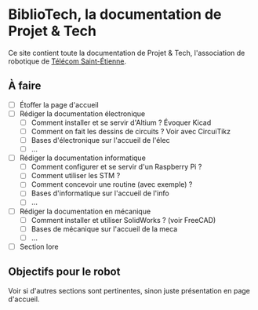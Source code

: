 # BiblioTech, la documentation de Projet & Tech

Ce site contient toute la documentation de Projet & Tech, l'association de robotique de [Télécom Saint-Étienne](https://www.telecom-st-etienne.fr/).

<script type="text/tikz">
\begin{tikzpicture}
    \draw (0,0) circle 1cm;
\end{tikzpicture}
</script>


## À faire

- [ ] Étoffer la page d'accueil
- [ ] Rédiger la documentation électronique
    - [ ] Comment installer et se servir d'Altium ? Évoquer Kicad
    - [ ] Comment on fait les dessins de circuits ? Voir avec CircuiTikz
    - [ ] Bases d'électronique sur l'accueil de l'élec
    - [ ] ...
- [ ] Rédiger la documentation informatique
    - [ ] Comment configurer et se servir d'un Raspberry Pi ?
    - [ ] Comment utiliser les STM ?
    - [ ] Comment concevoir une routine (avec exemple) ?
    - [ ] Bases d'informatique sur l'accueil de l'info
    - [ ] ...
- [ ] Rédiger la documentation en mécanique
    - [ ] Comment installer et utiliser SolidWorks ? (voir FreeCAD)
    - [ ] Bases de mécanique sur l'accueil de la meca
    - [ ] ...
- [ ] Section lore

## Objectifs pour le robot

<!--Liste de tâches avec tous les points à faire du robot et leur état-->

Voir si d'autres sections sont pertinentes, sinon juste présentation en page d'accueil.
